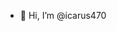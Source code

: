 - 👋 Hi, I’m @icarus470

<!---
icarus470/icarus470 is a ✨ special ✨ repository because its `README.md` (this file) appears on your GitHub profile.
You can click the Preview link to take a look at your changes.
--->
